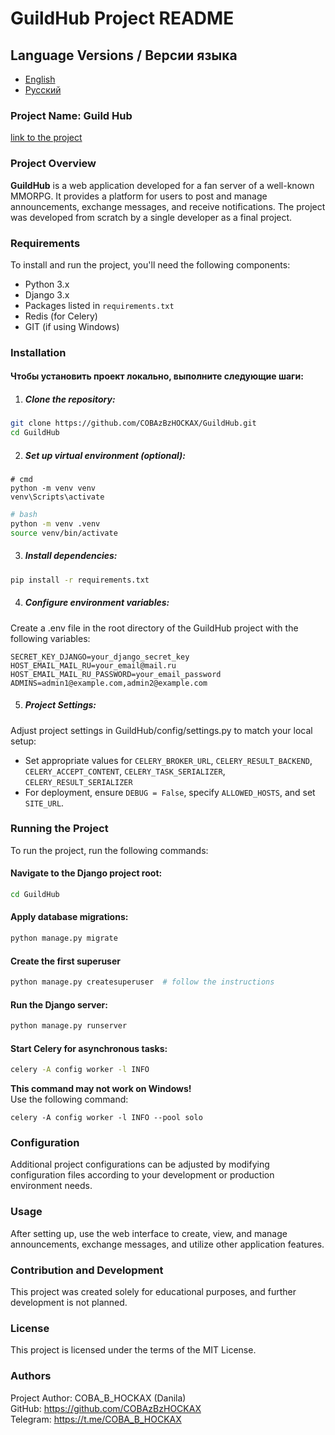 # GuildHub Project README
## Language Versions / Версии языка
- [English](README.md)
- [Русский](README_ru.md)

### Project Name: Guild Hub
[link to the project](https://github.com/COBAzBzHOCKAX/GuildHub "link to the project")

### Project Overview
**GuildHub** is a web application developed for a fan server of a well-known MMORPG. It provides a platform for users to post and manage announcements, exchange messages, and receive notifications. The project was developed from scratch by a single developer as a final project.

### Requirements
To install and run the project, you'll need the following components:
- Python 3.x
- Django 3.x
- Packages listed in `requirements.txt`
- Redis (for Celery)
- GIT (if using Windows)

### Installation
#### Чтобы установить проект локально, выполните следующие шаги:
1. ##### Clone the repository:
```bash
git clone https://github.com/COBAzBzHOCKAX/GuildHub.git
cd GuildHub
```

2. ##### Set up virtual environment (optional):
```shell
# cmd
python -m venv venv
venv\Scripts\activate
```
```bash
# bash
python -m venv .venv
source venv/bin/activate
```

3. ##### Install dependencies:
```bash
pip install -r requirements.txt
```

4. ##### Configure environment variables:
Create a .env file in the root directory of the GuildHub project with the following variables:
```
SECRET_KEY_DJANGO=your_django_secret_key
HOST_EMAIL_MAIL_RU=your_email@mail.ru
HOST_EMAIL_MAIL_RU_PASSWORD=your_email_password
ADMINS=admin1@example.com,admin2@example.com
```

5. ##### Project Settings:
Adjust project settings in GuildHub/config/settings.py to match your local setup:
 - Set appropriate values for `CELERY_BROKER_URL`, `CELERY_RESULT_BACKEND`, `CELERY_ACCEPT_CONTENT`, `CELERY_TASK_SERIALIZER`, `CELERY_RESULT_SERIALIZER`
 - For deployment, ensure `DEBUG = False`, specify `ALLOWED_HOSTS`, and set `SITE_URL`.

### Running the Project
To run the project, run the following commands:
#### Navigate to the Django project root:
```bash
cd GuildHub
```

#### Apply database migrations:
```bash
python manage.py migrate
```

#### Create the first superuser
```bash
python manage.py createsuperuser  # follow the instructions
```

#### Run the Django server:
```bash
python manage.py runserver
```

#### Start Celery for asynchronous tasks:
```bash
celery -A config worker -l INFO
```
**This command may not work on Windows!**\
Use the following command:
```shell
celery -A config worker -l INFO --pool solo
```

### Configuration
Additional project configurations can be adjusted by modifying configuration files according to your development or production environment needs.

### Usage
After setting up, use the web interface to create, view, and manage announcements, exchange messages, and utilize other application features.

### Contribution and Development
This project was created solely for educational purposes, and further development is not planned.

### License
This project is licensed under the terms of the MIT License.

### Authors
Project Author: COBA_B_HOCKAX (Danila)\
GitHub: https://github.com/COBAzBzHOCKAX \
Telegram: https://t.me/COBA_B_HOCKAX

